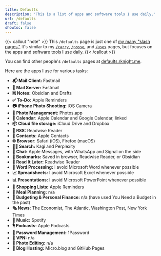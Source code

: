 ```yaml
---
title: Defaults
description: 'This is a list of apps and software tools I use daily.'
url: /defaults
draft: false
showtoc: false
---
```

{{< callout "note" >}}
This `/defaults` page is just one of [my many "slash pages."](/slashes) It's similar to my [`/carry`](/carry), [`/posse`](/posse), and [`/uses`](/uses) pages, but focuses on the apps and software tools I use daily.
{{< /callout >}}

You can find other people's `/defaults` pages at [defaults.rknight.me](https://defaults.rknight.me/).

Here are the apps I use for various tasks:

- **📬 Mail Client:** Fastmail
- **📮 Mail Server:** Fastmail
- **🗒️ Notes:** Obsidian and Drafts
- **✅ To-Do:** Apple Reminders
- **📷 iPhone Photo Shooting:** iOS Camera
- **🌅 Photo Management:** Photos.app
- **📆 Calendar:** Apple Calendar and Google Calendar, linked
- **📦 Cloud file storage:** iCloud Drive and Dropbox
- **📖 RSS:** Readwise Reader
- **👥 Contacts:** Apple Contacts
- **🌐 Browser:** Safari (iOS), Firefox (macOS)
- **🕵🏻 Search:** Kagi and Perplexity
- **💬 Chat:** Apple Messages, with WhatsApp and Signal on the side
- **🔖 Bookmarks:** Saved in browser, Readwise Reader, or Obsidian
- **📑 Read It Later:** Readwise Reader
- **📝 Word Processing:** I avoid Microsoft Word whenever possible
- **📈 Spreadsheets:** I avoid Microsoft Excel whenever possible
- **📊 Presentations:** I avoid Microsoft PowerPoint whenever possible
- **🛒 Shopping Lists:** Apple Reminders
- **🥘 Meal Planning:** n/a
- **💸 Budgeting & Personal Finance:** n/a (have used You Need a Budget in the past)
- **🗞️ News:** The Economist, The Atlantic, Washington Post, New York Times
- **🎹 Music:** Spotify
- **🎙️ Podcasts:** Apple Podcasts
- **🔑 Password Management:** 1Password
- **🔐 VPN:** n/a
- **🎨 Photo Editing:** n/a
- **🏡 Blog Hosting:** Micro.blog and GitHub Pages